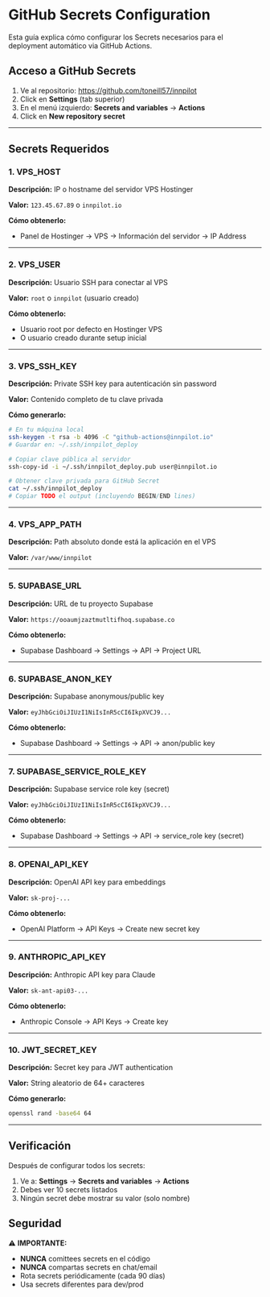 # GitHub Secrets Configuration

Esta guía explica cómo configurar los Secrets necesarios para el deployment automático via GitHub Actions.

## Acceso a GitHub Secrets

1. Ve al repositorio: https://github.com/toneill57/innpilot
2. Click en **Settings** (tab superior)
3. En el menú izquierdo: **Secrets and variables** → **Actions**
4. Click en **New repository secret**

---

## Secrets Requeridos

### 1. VPS_HOST
**Descripción:** IP o hostname del servidor VPS Hostinger

**Valor:** `123.45.67.89` o `innpilot.io`

**Cómo obtenerlo:**
- Panel de Hostinger → VPS → Información del servidor → IP Address

---

### 2. VPS_USER
**Descripción:** Usuario SSH para conectar al VPS

**Valor:** `root` o `innpilot` (usuario creado)

**Cómo obtenerlo:**
- Usuario root por defecto en Hostinger VPS
- O usuario creado durante setup inicial

---

### 3. VPS_SSH_KEY
**Descripción:** Private SSH key para autenticación sin password

**Valor:** Contenido completo de tu clave privada

**Cómo generarlo:**
```bash
# En tu máquina local
ssh-keygen -t rsa -b 4096 -C "github-actions@innpilot.io"
# Guardar en: ~/.ssh/innpilot_deploy

# Copiar clave pública al servidor
ssh-copy-id -i ~/.ssh/innpilot_deploy.pub user@innpilot.io

# Obtener clave privada para GitHub Secret
cat ~/.ssh/innpilot_deploy
# Copiar TODO el output (incluyendo BEGIN/END lines)
```

---

### 4. VPS_APP_PATH
**Descripción:** Path absoluto donde está la aplicación en el VPS

**Valor:** `/var/www/innpilot`

---

### 5. SUPABASE_URL
**Descripción:** URL de tu proyecto Supabase

**Valor:** `https://ooaumjzaztmutltifhoq.supabase.co`

**Cómo obtenerlo:**
- Supabase Dashboard → Settings → API → Project URL

---

### 6. SUPABASE_ANON_KEY
**Descripción:** Supabase anonymous/public key

**Valor:** `eyJhbGciOiJIUzI1NiIsInR5cCI6IkpXVCJ9...`

**Cómo obtenerlo:**
- Supabase Dashboard → Settings → API → anon/public key

---

### 7. SUPABASE_SERVICE_ROLE_KEY
**Descripción:** Supabase service role key (secret)

**Valor:** `eyJhbGciOiJIUzI1NiIsInR5cCI6IkpXVCJ9...`

**Cómo obtenerlo:**
- Supabase Dashboard → Settings → API → service_role key (secret)

---

### 8. OPENAI_API_KEY
**Descripción:** OpenAI API key para embeddings

**Valor:** `sk-proj-...`

**Cómo obtenerlo:**
- OpenAI Platform → API Keys → Create new secret key

---

### 9. ANTHROPIC_API_KEY
**Descripción:** Anthropic API key para Claude

**Valor:** `sk-ant-api03-...`

**Cómo obtenerlo:**
- Anthropic Console → API Keys → Create key

---

### 10. JWT_SECRET_KEY
**Descripción:** Secret key para JWT authentication

**Valor:** String aleatorio de 64+ caracteres

**Cómo generarlo:**
```bash
openssl rand -base64 64
```

---

## Verificación

Después de configurar todos los secrets:

1. Ve a: **Settings** → **Secrets and variables** → **Actions**
2. Debes ver 10 secrets listados
3. Ningún secret debe mostrar su valor (solo nombre)

## Seguridad

⚠️ **IMPORTANTE:**
- **NUNCA** comittees secrets en el código
- **NUNCA** compartas secrets en chat/email
- Rota secrets periódicamente (cada 90 días)
- Usa secrets diferentes para dev/prod
